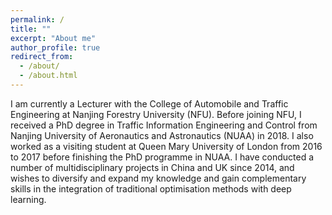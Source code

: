 ```yaml
---
permalink: /
title: ""
excerpt: "About me"
author_profile: true
redirect_from: 
  - /about/
  - /about.html
---
```



I am currently a Lecturer with the College of Automobile and Traffic Engineering at Nanjing Forestry University (NFU). Before joining NFU, I received a PhD degree in Traffic Information Engineering and Control from Nanjing University of Aeronautics and Astronautics (NUAA) in 2018. I also worked as a visiting student at Queen Mary University of London from 2016 to 2017 before finishing the PhD programme in NUAA. I have conducted a number of multidisciplinary projects in China and UK since 2014, and wishes to diversify and expand my knowledge and gain complementary skills in the integration of traditional optimisation methods with deep learning. 


